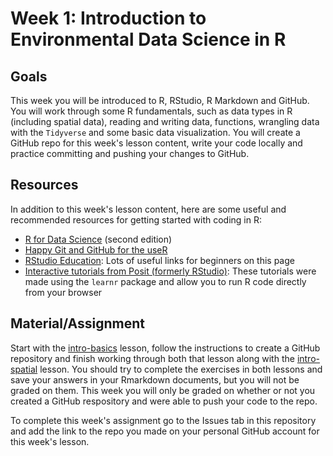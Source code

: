 # Week 1: Introduction to Environmental Data Science in R


## Goals
This week you will be introduced to R, RStudio, R Markdown and GitHub. You will work through some R fundamentals, such as data types in R (including spatial data), reading and writing data, functions, wrangling data with the `Tidyverse` and some basic data visualization. You will create a GitHub repo for this week's lesson content, write your code locally and practice committing and pushing your changes to GitHub.

## Resources
In addition to this week's lesson content, here are some useful and recommended resources for getting started with coding in R:
- [R for Data Science](https://r4ds.hadley.nz/) (second edition)
- [Happy Git and GitHub for the useR](https://happygitwithr.com/index.html)
- [RStudio Education](https://education.rstudio.com/learn/beginner/): Lots of useful links for beginners on this page
- [Interactive tutorials from Posit (formerly RStudio)](https://posit.cloud/learn/primers): These tutorials were made using the `learnr` package and allow you to run R code directly from your browser


## Material/Assignment
Start with the [intro-basics](https://github.com/Data-Sci-Intro-2023/Week-1-Intro/blob/main/lessons/intro-basics.md) lesson, follow the instructions to create a GitHub repository and finish working through both that lesson along with the [intro-spatial](https://github.com/Data-Sci-Intro-2023/Week-1-Intro/blob/main/lessons/intro-spatial.md) lesson. You should try to complete the exercises in both lessons and save your answers in your Rmarkdown documents, but you will not be graded on them. This week you will only be graded on whether or not you created a GitHub respository and were able to push your code to the repo.


To complete this week's assignment go to the Issues tab in this repository and add the link to the repo you made on your personal GitHub account for this week's lesson.
